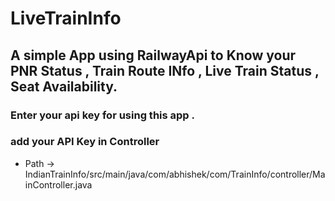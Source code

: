 # LiveTrainInfo
## A simple App using RailwayApi to Know your PNR Status , Train Route INfo , Live Train Status , Seat Availability.
### Enter your api key for using this app .
### add your API Key in Controller 
+ Path -> IndianTrainInfo/src/main/java/com/abhishek/com/TrainInfo/controller/MainController.java
